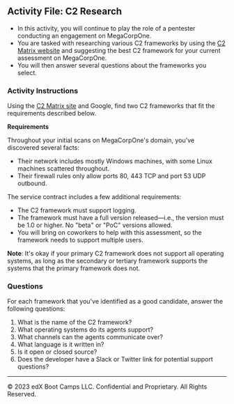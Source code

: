 ## Activity File: C2 Research

- In this activity, you will continue to play the role of a pentester conducting an engagement on MegaCorpOne.
- You are tasked with researching various C2 frameworks by using the [C2 Matrix website](https://www.thec2matrix.com/matrix) and suggesting the best C2 framework for your current assessment on MegaCorpOne.
- You will then answer several questions about the frameworks you select.

### Activity Instructions

Using the [C2 Matrix site](https://docs.google.com/spreadsheets/d/1b4mUxa6cDQuTV2BPC6aA-GR4zGZi0ooPYtBe4IgPsSc/edit#gid=0) and Google, find two C2 frameworks that fit the requirements described below.

**Requirements**

Throughout your initial scans on MegaCorpOne's domain, you've discovered several facts:
- Their network includes mostly Windows machines, with some Linux machines scattered throughout.
- Their firewall rules only allow ports 80, 443 TCP and port 53 UDP outbound. 

The service contract includes a few additional requirements:
- The C2 framework must support logging.
- The framework must have a full version released&mdash;i.e., the version must be 1.0 or higher. No "beta" or "PoC" versions allowed.
- You will bring on coworkers to help with this assessment, so the framework needs to support multiple users. 

**Note**: It's okay if your primary C2 framework does not support all operating systems, as long as the secondary or tertiary framework supports the systems that the primary framework does not.

### Questions

For each framework that you've identified as a good candidate, answer the following questions:

1. What is the name of the C2 framework?
2. What operating systems do its agents support?
3. What channels can the agents communicate over?
4. What language is it written in?
5. Is it open or closed source?
6. Does the developer have a Slack or Twitter link for potential support questions?

---
© 2023 edX Boot Camps LLC. Confidential and Proprietary. All Rights Reserved.



